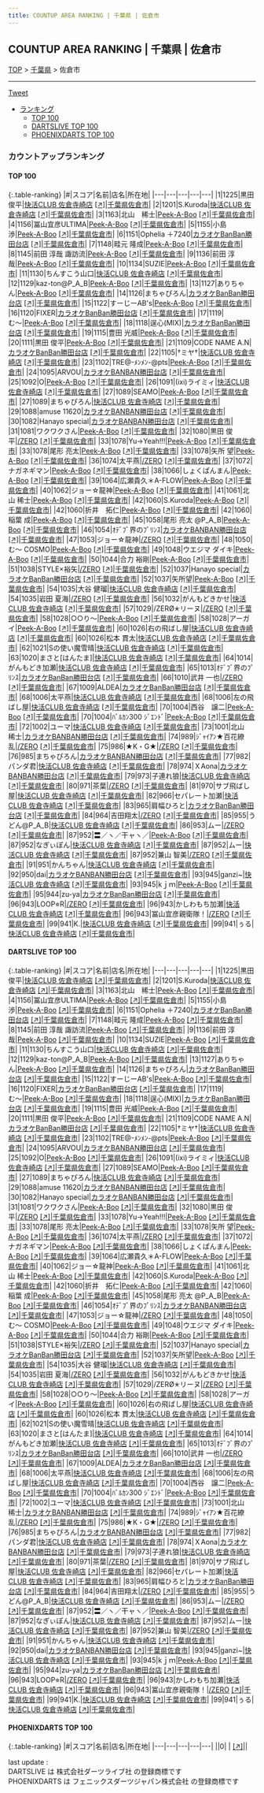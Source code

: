 ```yaml
---
title: COUNTUP AREA RANKING | 千葉県 | 佐倉市
---
```

## COUNTUP AREA RANKING | 千葉県 | 佐倉市

[TOP](/darts/rank/) > [千葉県](/darts/rank/千葉県/) > 佐倉市

___

<a href="https://twitter.com/share?ref_src=twsrc%5Etfw" data-text="COUNTUP AREA RANKING | 千葉県佐倉市" class="twitter-share-button" data-hashtags="DARTSLIVE,PHOENIXDARTS,darts,ダーツ" data-show-count="false">Tweet</a>

* [ランキング](#カウントアップランキング)
    * [TOP 100](#top-100)
    * [DARTSLIVE TOP 100](#dartslive-top-100)
    * [PHOENIXDARTS TOP 100](#phoenixdarts-top-100)

### カウントアップランキング

#### TOP 100



{:.table-ranking}
|#|スコア|名前|店名|所在地|
|---|---|---|---|---|
|1|1225|<span class="rank-name-dl">黒田 俊平</span>|<a href="/darts/rank/shops/acd2c740b854d46da3f63593b5358cc4.html">快活CLUB 佐倉寺崎店</a> <a href="https://search.dartslive.com/jp/shop/acd2c740b854d46da3f63593b5358cc4">[↗]</a>|<a href="/darts/rank/千葉県/佐倉市">千葉県佐倉市</a>|
|2|1201|<span class="rank-name-dl">S.Kuroda</span>|<a href="/darts/rank/shops/acd2c740b854d46da3f63593b5358cc4.html">快活CLUB 佐倉寺崎店</a> <a href="https://search.dartslive.com/jp/shop/acd2c740b854d46da3f63593b5358cc4">[↗]</a>|<a href="/darts/rank/千葉県/佐倉市">千葉県佐倉市</a>|
|3|1163|<span class="rank-name-dl">北山　稀士</span>|<a href="/darts/rank/shops/efc4cf86b70867e90d9b047a20a7ba1e.html">Peek-A-Boo</a> <a href="https://search.dartslive.com/jp/shop/efc4cf86b70867e90d9b047a20a7ba1e">[↗]</a>|<a href="/darts/rank/千葉県/佐倉市">千葉県佐倉市</a>|
|4|1156|<span class="rank-name-dl">冨山宜彦ULTIMA</span>|<a href="/darts/rank/shops/efc4cf86b70867e90d9b047a20a7ba1e.html">Peek-A-Boo</a> <a href="https://search.dartslive.com/jp/shop/efc4cf86b70867e90d9b047a20a7ba1e">[↗]</a>|<a href="/darts/rank/千葉県/佐倉市">千葉県佐倉市</a>|
|5|1155|<span class="rank-name-dl">小島 渉</span>|<a href="/darts/rank/shops/efc4cf86b70867e90d9b047a20a7ba1e.html">Peek-A-Boo</a> <a href="https://search.dartslive.com/jp/shop/efc4cf86b70867e90d9b047a20a7ba1e">[↗]</a>|<a href="/darts/rank/千葉県/佐倉市">千葉県佐倉市</a>|
|6|1151|<span class="rank-name-dl">Ophelia ＋7240</span>|<a href="/darts/rank/shops/8e7a5afab02f9e720d9b047a20a7ba1e.html">カラオケBanBan勝田台店</a> <a href="https://search.dartslive.com/jp/shop/8e7a5afab02f9e720d9b047a20a7ba1e">[↗]</a>|<a href="/darts/rank/千葉県/佐倉市">千葉県佐倉市</a>|
|7|1148|<span class="rank-name-dl">畦元 隆成</span>|<a href="/darts/rank/shops/efc4cf86b70867e90d9b047a20a7ba1e.html">Peek-A-Boo</a> <a href="https://search.dartslive.com/jp/shop/efc4cf86b70867e90d9b047a20a7ba1e">[↗]</a>|<a href="/darts/rank/千葉県/佐倉市">千葉県佐倉市</a>|
|8|1145|<span class="rank-name-dl">前田 淳哉 諏訪流</span>|<a href="/darts/rank/shops/efc4cf86b70867e90d9b047a20a7ba1e.html">Peek-A-Boo</a> <a href="https://search.dartslive.com/jp/shop/efc4cf86b70867e90d9b047a20a7ba1e">[↗]</a>|<a href="/darts/rank/千葉県/佐倉市">千葉県佐倉市</a>|
|9|1136|<span class="rank-name-dl">前田 淳哉</span>|<a href="/darts/rank/shops/efc4cf86b70867e90d9b047a20a7ba1e.html">Peek-A-Boo</a> <a href="https://search.dartslive.com/jp/shop/efc4cf86b70867e90d9b047a20a7ba1e">[↗]</a>|<a href="/darts/rank/千葉県/佐倉市">千葉県佐倉市</a>|
|10|1134|<span class="rank-name-dl">SUZIE</span>|<a href="/darts/rank/shops/efc4cf86b70867e90d9b047a20a7ba1e.html">Peek-A-Boo</a> <a href="https://search.dartslive.com/jp/shop/efc4cf86b70867e90d9b047a20a7ba1e">[↗]</a>|<a href="/darts/rank/千葉県/佐倉市">千葉県佐倉市</a>|
|11|1130|<span class="rank-name-dl">ちんすこう山口</span>|<a href="/darts/rank/shops/acd2c740b854d46da3f63593b5358cc4.html">快活CLUB 佐倉寺崎店</a> <a href="https://search.dartslive.com/jp/shop/acd2c740b854d46da3f63593b5358cc4">[↗]</a>|<a href="/darts/rank/千葉県/佐倉市">千葉県佐倉市</a>|
|12|1129|<span class="rank-name-dl">kaz-ton@P_A_B</span>|<a href="/darts/rank/shops/efc4cf86b70867e90d9b047a20a7ba1e.html">Peek-A-Boo</a> <a href="https://search.dartslive.com/jp/shop/efc4cf86b70867e90d9b047a20a7ba1e">[↗]</a>|<a href="/darts/rank/千葉県/佐倉市">千葉県佐倉市</a>|
|13|1127|<span class="rank-name-dl">ありちゃん</span>|<a href="/darts/rank/shops/efc4cf86b70867e90d9b047a20a7ba1e.html">Peek-A-Boo</a> <a href="https://search.dartslive.com/jp/shop/efc4cf86b70867e90d9b047a20a7ba1e">[↗]</a>|<a href="/darts/rank/千葉県/佐倉市">千葉県佐倉市</a>|
|14|1126|<span class="rank-name-dl">まちゃぴろん</span>|<a href="/darts/rank/shops/8e7a5afab02f9e720d9b047a20a7ba1e.html">カラオケBanBan勝田台店</a> <a href="https://search.dartslive.com/jp/shop/8e7a5afab02f9e720d9b047a20a7ba1e">[↗]</a>|<a href="/darts/rank/千葉県/佐倉市">千葉県佐倉市</a>|
|15|1122|<span class="rank-name-dl">すーじーAB&#x27;s</span>|<a href="/darts/rank/shops/efc4cf86b70867e90d9b047a20a7ba1e.html">Peek-A-Boo</a> <a href="https://search.dartslive.com/jp/shop/efc4cf86b70867e90d9b047a20a7ba1e">[↗]</a>|<a href="/darts/rank/千葉県/佐倉市">千葉県佐倉市</a>|
|16|1120|<span class="rank-name-dl">FIXER</span>|<a href="/darts/rank/shops/8e7a5afab02f9e720d9b047a20a7ba1e.html">カラオケBanBan勝田台店</a> <a href="https://search.dartslive.com/jp/shop/8e7a5afab02f9e720d9b047a20a7ba1e">[↗]</a>|<a href="/darts/rank/千葉県/佐倉市">千葉県佐倉市</a>|
|17|1119|<span class="rank-name-dl">む〜</span>|<a href="/darts/rank/shops/efc4cf86b70867e90d9b047a20a7ba1e.html">Peek-A-Boo</a> <a href="https://search.dartslive.com/jp/shop/efc4cf86b70867e90d9b047a20a7ba1e">[↗]</a>|<a href="/darts/rank/千葉県/佐倉市">千葉県佐倉市</a>|
|18|1118|<span class="rank-name-dl">逞心(MIX)</span>|<a href="/darts/rank/shops/8e7a5afab02f9e720d9b047a20a7ba1e.html">カラオケBanBan勝田台店</a> <a href="https://search.dartslive.com/jp/shop/8e7a5afab02f9e720d9b047a20a7ba1e">[↗]</a>|<a href="/darts/rank/千葉県/佐倉市">千葉県佐倉市</a>|
|19|1115|<span class="rank-name-dl">豊田 光威</span>|<a href="/darts/rank/shops/efc4cf86b70867e90d9b047a20a7ba1e.html">Peek-A-Boo</a> <a href="https://search.dartslive.com/jp/shop/efc4cf86b70867e90d9b047a20a7ba1e">[↗]</a>|<a href="/darts/rank/千葉県/佐倉市">千葉県佐倉市</a>|
|20|1111|<span class="rank-name-dl">黒田 俊平</span>|<a href="/darts/rank/shops/efc4cf86b70867e90d9b047a20a7ba1e.html">Peek-A-Boo</a> <a href="https://search.dartslive.com/jp/shop/efc4cf86b70867e90d9b047a20a7ba1e">[↗]</a>|<a href="/darts/rank/千葉県/佐倉市">千葉県佐倉市</a>|
|21|1109|<span class="rank-name-dl">CODE NAME A.N</span>|<a href="/darts/rank/shops/8e7a5afab02f9e720d9b047a20a7ba1e.html">カラオケBanBan勝田台店</a> <a href="https://search.dartslive.com/jp/shop/8e7a5afab02f9e720d9b047a20a7ba1e">[↗]</a>|<a href="/darts/rank/千葉県/佐倉市">千葉県佐倉市</a>|
|22|1105|<span class="rank-name-dl">†ミヤ†</span>|<a href="/darts/rank/shops/acd2c740b854d46da3f63593b5358cc4.html">快活CLUB 佐倉寺崎店</a> <a href="https://search.dartslive.com/jp/shop/acd2c740b854d46da3f63593b5358cc4">[↗]</a>|<a href="/darts/rank/千葉県/佐倉市">千葉県佐倉市</a>|
|23|1102|<span class="rank-name-dl">TRE@-ﾒﾝﾒﾝ-@pts</span>|<a href="/darts/rank/shops/efc4cf86b70867e90d9b047a20a7ba1e.html">Peek-A-Boo</a> <a href="https://search.dartslive.com/jp/shop/efc4cf86b70867e90d9b047a20a7ba1e">[↗]</a>|<a href="/darts/rank/千葉県/佐倉市">千葉県佐倉市</a>|
|24|1095|<span class="rank-name-dl">ARVOU</span>|<a href="/darts/rank/shops/8e7a5afab02f9e720d9b047a20a7ba1e.html">カラオケBANBAN勝田台店</a> <a href="https://search.dartslive.com/jp/shop/8e7a5afab02f9e720d9b047a20a7ba1e">[↗]</a>|<a href="/darts/rank/千葉県/佐倉市">千葉県佐倉市</a>|
|25|1092|<span class="rank-name-dl">O</span>|<a href="/darts/rank/shops/efc4cf86b70867e90d9b047a20a7ba1e.html">Peek-A-Boo</a> <a href="https://search.dartslive.com/jp/shop/efc4cf86b70867e90d9b047a20a7ba1e">[↗]</a>|<a href="/darts/rank/千葉県/佐倉市">千葉県佐倉市</a>|
|26|1091|<span class="rank-name-dl">(ixi)ライミィ</span>|<a href="/darts/rank/shops/acd2c740b854d46da3f63593b5358cc4.html">快活CLUB 佐倉寺崎店</a> <a href="https://search.dartslive.com/jp/shop/acd2c740b854d46da3f63593b5358cc4">[↗]</a>|<a href="/darts/rank/千葉県/佐倉市">千葉県佐倉市</a>|
|27|1089|<span class="rank-name-dl">SEAMO</span>|<a href="/darts/rank/shops/efc4cf86b70867e90d9b047a20a7ba1e.html">Peek-A-Boo</a> <a href="https://search.dartslive.com/jp/shop/efc4cf86b70867e90d9b047a20a7ba1e">[↗]</a>|<a href="/darts/rank/千葉県/佐倉市">千葉県佐倉市</a>|
|27|1089|<span class="rank-name-dl">まちゃぴろん</span>|<a href="/darts/rank/shops/acd2c740b854d46da3f63593b5358cc4.html">快活CLUB 佐倉寺崎店</a> <a href="https://search.dartslive.com/jp/shop/acd2c740b854d46da3f63593b5358cc4">[↗]</a>|<a href="/darts/rank/千葉県/佐倉市">千葉県佐倉市</a>|
|29|1088|<span class="rank-name-dl">amuse 11620</span>|<a href="/darts/rank/shops/8e7a5afab02f9e720d9b047a20a7ba1e.html">カラオケBANBAN勝田台店</a> <a href="https://search.dartslive.com/jp/shop/8e7a5afab02f9e720d9b047a20a7ba1e">[↗]</a>|<a href="/darts/rank/千葉県/佐倉市">千葉県佐倉市</a>|
|30|1082|<span class="rank-name-dl">Hanayo special</span>|<a href="/darts/rank/shops/8e7a5afab02f9e720d9b047a20a7ba1e.html">カラオケBANBAN勝田台店</a> <a href="https://search.dartslive.com/jp/shop/8e7a5afab02f9e720d9b047a20a7ba1e">[↗]</a>|<a href="/darts/rank/千葉県/佐倉市">千葉県佐倉市</a>|
|31|1081|<span class="rank-name-dl">ワクワクさん</span>|<a href="/darts/rank/shops/efc4cf86b70867e90d9b047a20a7ba1e.html">Peek-A-Boo</a> <a href="https://search.dartslive.com/jp/shop/efc4cf86b70867e90d9b047a20a7ba1e">[↗]</a>|<a href="/darts/rank/千葉県/佐倉市">千葉県佐倉市</a>|
|32|1080|<span class="rank-name-dl">黒田 俊平</span>|<a href="/darts/rank/shops/87c062e3595cfa480d9b047a20a7ba1e.html">/ZERO</a> <a href="https://search.dartslive.com/jp/shop/87c062e3595cfa480d9b047a20a7ba1e">[↗]</a>|<a href="/darts/rank/千葉県/佐倉市">千葉県佐倉市</a>|
|33|1078|<span class="rank-name-dl">Yu→Yeah!!!</span>|<a href="/darts/rank/shops/efc4cf86b70867e90d9b047a20a7ba1e.html">Peek-A-Boo</a> <a href="https://search.dartslive.com/jp/shop/efc4cf86b70867e90d9b047a20a7ba1e">[↗]</a>|<a href="/darts/rank/千葉県/佐倉市">千葉県佐倉市</a>|
|33|1078|<span class="rank-name-dl">尾形 亮太</span>|<a href="/darts/rank/shops/efc4cf86b70867e90d9b047a20a7ba1e.html">Peek-A-Boo</a> <a href="https://search.dartslive.com/jp/shop/efc4cf86b70867e90d9b047a20a7ba1e">[↗]</a>|<a href="/darts/rank/千葉県/佐倉市">千葉県佐倉市</a>|
|33|1078|<span class="rank-name-dl">矢所 望</span>|<a href="/darts/rank/shops/efc4cf86b70867e90d9b047a20a7ba1e.html">Peek-A-Boo</a> <a href="https://search.dartslive.com/jp/shop/efc4cf86b70867e90d9b047a20a7ba1e">[↗]</a>|<a href="/darts/rank/千葉県/佐倉市">千葉県佐倉市</a>|
|36|1074|<span class="rank-name-dl">太平燕</span>|<a href="/darts/rank/shops/87c062e3595cfa480d9b047a20a7ba1e.html">/ZERO</a> <a href="https://search.dartslive.com/jp/shop/87c062e3595cfa480d9b047a20a7ba1e">[↗]</a>|<a href="/darts/rank/千葉県/佐倉市">千葉県佐倉市</a>|
|37|1072|<span class="rank-name-dl">ナガネギマン</span>|<a href="/darts/rank/shops/efc4cf86b70867e90d9b047a20a7ba1e.html">Peek-A-Boo</a> <a href="https://search.dartslive.com/jp/shop/efc4cf86b70867e90d9b047a20a7ba1e">[↗]</a>|<a href="/darts/rank/千葉県/佐倉市">千葉県佐倉市</a>|
|38|1066|<span class="rank-name-dl">しょくぱんまん</span>|<a href="/darts/rank/shops/efc4cf86b70867e90d9b047a20a7ba1e.html">Peek-A-Boo</a> <a href="https://search.dartslive.com/jp/shop/efc4cf86b70867e90d9b047a20a7ba1e">[↗]</a>|<a href="/darts/rank/千葉県/佐倉市">千葉県佐倉市</a>|
|39|1064|<span class="rank-name-dl">広瀬貴久＊A-FLOW</span>|<a href="/darts/rank/shops/efc4cf86b70867e90d9b047a20a7ba1e.html">Peek-A-Boo</a> <a href="https://search.dartslive.com/jp/shop/efc4cf86b70867e90d9b047a20a7ba1e">[↗]</a>|<a href="/darts/rank/千葉県/佐倉市">千葉県佐倉市</a>|
|40|1062|<span class="rank-name-dl">ジョー☆龍神</span>|<a href="/darts/rank/shops/efc4cf86b70867e90d9b047a20a7ba1e.html">Peek-A-Boo</a> <a href="https://search.dartslive.com/jp/shop/efc4cf86b70867e90d9b047a20a7ba1e">[↗]</a>|<a href="/darts/rank/千葉県/佐倉市">千葉県佐倉市</a>|
|41|1061|<span class="rank-name-dl">北山 稀士</span>|<a href="/darts/rank/shops/efc4cf86b70867e90d9b047a20a7ba1e.html">Peek-A-Boo</a> <a href="https://search.dartslive.com/jp/shop/efc4cf86b70867e90d9b047a20a7ba1e">[↗]</a>|<a href="/darts/rank/千葉県/佐倉市">千葉県佐倉市</a>|
|42|1060|<span class="rank-name-dl">S.Kuroda</span>|<a href="/darts/rank/shops/efc4cf86b70867e90d9b047a20a7ba1e.html">Peek-A-Boo</a> <a href="https://search.dartslive.com/jp/shop/efc4cf86b70867e90d9b047a20a7ba1e">[↗]</a>|<a href="/darts/rank/千葉県/佐倉市">千葉県佐倉市</a>|
|42|1060|<span class="rank-name-dl">折井　拓仁</span>|<a href="/darts/rank/shops/efc4cf86b70867e90d9b047a20a7ba1e.html">Peek-A-Boo</a> <a href="https://search.dartslive.com/jp/shop/efc4cf86b70867e90d9b047a20a7ba1e">[↗]</a>|<a href="/darts/rank/千葉県/佐倉市">千葉県佐倉市</a>|
|42|1060|<span class="rank-name-dl">稲葉 成</span>|<a href="/darts/rank/shops/efc4cf86b70867e90d9b047a20a7ba1e.html">Peek-A-Boo</a> <a href="https://search.dartslive.com/jp/shop/efc4cf86b70867e90d9b047a20a7ba1e">[↗]</a>|<a href="/darts/rank/千葉県/佐倉市">千葉県佐倉市</a>|
|45|1058|<span class="rank-name-dl">尾形 亮太 @P_A_B</span>|<a href="/darts/rank/shops/efc4cf86b70867e90d9b047a20a7ba1e.html">Peek-A-Boo</a> <a href="https://search.dartslive.com/jp/shop/efc4cf86b70867e90d9b047a20a7ba1e">[↗]</a>|<a href="/darts/rank/千葉県/佐倉市">千葉県佐倉市</a>|
|46|1054|<span class="rank-name-dl">ｵﾃﾞﾌﾞ界のﾌﾟﾘﾝｽ</span>|<a href="/darts/rank/shops/8e7a5afab02f9e720d9b047a20a7ba1e.html">カラオケBANBAN勝田台店</a> <a href="https://search.dartslive.com/jp/shop/8e7a5afab02f9e720d9b047a20a7ba1e">[↗]</a>|<a href="/darts/rank/千葉県/佐倉市">千葉県佐倉市</a>|
|47|1053|<span class="rank-name-dl">ジョー☆龍神</span>|<a href="/darts/rank/shops/87c062e3595cfa480d9b047a20a7ba1e.html">/ZERO</a> <a href="https://search.dartslive.com/jp/shop/87c062e3595cfa480d9b047a20a7ba1e">[↗]</a>|<a href="/darts/rank/千葉県/佐倉市">千葉県佐倉市</a>|
|48|1050|<span class="rank-name-dl">む〜 COSMO</span>|<a href="/darts/rank/shops/efc4cf86b70867e90d9b047a20a7ba1e.html">Peek-A-Boo</a> <a href="https://search.dartslive.com/jp/shop/efc4cf86b70867e90d9b047a20a7ba1e">[↗]</a>|<a href="/darts/rank/千葉県/佐倉市">千葉県佐倉市</a>|
|49|1048|<span class="rank-name-dl">ウエジマ ダイキ</span>|<a href="/darts/rank/shops/efc4cf86b70867e90d9b047a20a7ba1e.html">Peek-A-Boo</a> <a href="https://search.dartslive.com/jp/shop/efc4cf86b70867e90d9b047a20a7ba1e">[↗]</a>|<a href="/darts/rank/千葉県/佐倉市">千葉県佐倉市</a>|
|50|1044|<span class="rank-name-dl">合力 裕剛</span>|<a href="/darts/rank/shops/efc4cf86b70867e90d9b047a20a7ba1e.html">Peek-A-Boo</a> <a href="https://search.dartslive.com/jp/shop/efc4cf86b70867e90d9b047a20a7ba1e">[↗]</a>|<a href="/darts/rank/千葉県/佐倉市">千葉県佐倉市</a>|
|51|1038|<span class="rank-name-dl">STYLE×裕矢</span>|<a href="/darts/rank/shops/87c062e3595cfa480d9b047a20a7ba1e.html">/ZERO</a> <a href="https://search.dartslive.com/jp/shop/87c062e3595cfa480d9b047a20a7ba1e">[↗]</a>|<a href="/darts/rank/千葉県/佐倉市">千葉県佐倉市</a>|
|52|1037|<span class="rank-name-dl">Hanayo special</span>|<a href="/darts/rank/shops/8e7a5afab02f9e720d9b047a20a7ba1e.html">カラオケBanBan勝田台店</a> <a href="https://search.dartslive.com/jp/shop/8e7a5afab02f9e720d9b047a20a7ba1e">[↗]</a>|<a href="/darts/rank/千葉県/佐倉市">千葉県佐倉市</a>|
|52|1037|<span class="rank-name-dl">矢所望</span>|<a href="/darts/rank/shops/efc4cf86b70867e90d9b047a20a7ba1e.html">Peek-A-Boo</a> <a href="https://search.dartslive.com/jp/shop/efc4cf86b70867e90d9b047a20a7ba1e">[↗]</a>|<a href="/darts/rank/千葉県/佐倉市">千葉県佐倉市</a>|
|54|1035|<span class="rank-name-dl">大谷 健瑠</span>|<a href="/darts/rank/shops/acd2c740b854d46da3f63593b5358cc4.html">快活CLUB 佐倉寺崎店</a> <a href="https://search.dartslive.com/jp/shop/acd2c740b854d46da3f63593b5358cc4">[↗]</a>|<a href="/darts/rank/千葉県/佐倉市">千葉県佐倉市</a>|
|54|1035|<span class="rank-name-dl">岩田 夏海</span>|<a href="/darts/rank/shops/87c062e3595cfa480d9b047a20a7ba1e.html">/ZERO</a> <a href="https://search.dartslive.com/jp/shop/87c062e3595cfa480d9b047a20a7ba1e">[↗]</a>|<a href="/darts/rank/千葉県/佐倉市">千葉県佐倉市</a>|
|56|1032|<span class="rank-name-dl">がんもどきかせ</span>|<a href="/darts/rank/shops/acd2c740b854d46da3f63593b5358cc4.html">快活CLUB 佐倉寺崎店</a> <a href="https://search.dartslive.com/jp/shop/acd2c740b854d46da3f63593b5358cc4">[↗]</a>|<a href="/darts/rank/千葉県/佐倉市">千葉県佐倉市</a>|
|57|1029|<span class="rank-name-dl">/ZERØ✭リーヌ</span>|<a href="/darts/rank/shops/87c062e3595cfa480d9b047a20a7ba1e.html">/ZERO</a> <a href="https://search.dartslive.com/jp/shop/87c062e3595cfa480d9b047a20a7ba1e">[↗]</a>|<a href="/darts/rank/千葉県/佐倉市">千葉県佐倉市</a>|
|58|1028|<span class="rank-name-dl">○○り～</span>|<a href="/darts/rank/shops/efc4cf86b70867e90d9b047a20a7ba1e.html">Peek-A-Boo</a> <a href="https://search.dartslive.com/jp/shop/efc4cf86b70867e90d9b047a20a7ba1e">[↗]</a>|<a href="/darts/rank/千葉県/佐倉市">千葉県佐倉市</a>|
|58|1028|<span class="rank-name-dl">アーガイ</span>|<a href="/darts/rank/shops/efc4cf86b70867e90d9b047a20a7ba1e.html">Peek-A-Boo</a> <a href="https://search.dartslive.com/jp/shop/efc4cf86b70867e90d9b047a20a7ba1e">[↗]</a>|<a href="/darts/rank/千葉県/佐倉市">千葉県佐倉市</a>|
|60|1026|<span class="rank-name-dl">右の飛ばし屋</span>|<a href="/darts/rank/shops/acd2c740b854d46da3f63593b5358cc4.html">快活CLUB 佐倉寺崎店</a> <a href="https://search.dartslive.com/jp/shop/acd2c740b854d46da3f63593b5358cc4">[↗]</a>|<a href="/darts/rank/千葉県/佐倉市">千葉県佐倉市</a>|
|60|1026|<span class="rank-name-dl">松本 貫太</span>|<a href="/darts/rank/shops/acd2c740b854d46da3f63593b5358cc4.html">快活CLUB 佐倉寺崎店</a> <a href="https://search.dartslive.com/jp/shop/acd2c740b854d46da3f63593b5358cc4">[↗]</a>|<a href="/darts/rank/千葉県/佐倉市">千葉県佐倉市</a>|
|62|1021|<span class="rank-name-dl">Sの使い魔雪晴</span>|<a href="/darts/rank/shops/acd2c740b854d46da3f63593b5358cc4.html">快活CLUB 佐倉寺崎店</a> <a href="https://search.dartslive.com/jp/shop/acd2c740b854d46da3f63593b5358cc4">[↗]</a>|<a href="/darts/rank/千葉県/佐倉市">千葉県佐倉市</a>|
|63|1020|<span class="rank-name-dl">まさと[はんたま]</span>|<a href="/darts/rank/shops/acd2c740b854d46da3f63593b5358cc4.html">快活CLUB 佐倉寺崎店</a> <a href="https://search.dartslive.com/jp/shop/acd2c740b854d46da3f63593b5358cc4">[↗]</a>|<a href="/darts/rank/千葉県/佐倉市">千葉県佐倉市</a>|
|64|1014|<span class="rank-name-dl">がんもどき加瀬</span>|<a href="/darts/rank/shops/acd2c740b854d46da3f63593b5358cc4.html">快活CLUB 佐倉寺崎店</a> <a href="https://search.dartslive.com/jp/shop/acd2c740b854d46da3f63593b5358cc4">[↗]</a>|<a href="/darts/rank/千葉県/佐倉市">千葉県佐倉市</a>|
|65|1013|<span class="rank-name-dl">ｵﾃﾞﾌﾞ界のﾌﾟﾘﾝｽ</span>|<a href="/darts/rank/shops/8e7a5afab02f9e720d9b047a20a7ba1e.html">カラオケBanBan勝田台店</a> <a href="https://search.dartslive.com/jp/shop/8e7a5afab02f9e720d9b047a20a7ba1e">[↗]</a>|<a href="/darts/rank/千葉県/佐倉市">千葉県佐倉市</a>|
|66|1010|<span class="rank-name-dl">武井 一也</span>|<a href="/darts/rank/shops/87c062e3595cfa480d9b047a20a7ba1e.html">/ZERO</a> <a href="https://search.dartslive.com/jp/shop/87c062e3595cfa480d9b047a20a7ba1e">[↗]</a>|<a href="/darts/rank/千葉県/佐倉市">千葉県佐倉市</a>|
|67|1009|<span class="rank-name-dl">ALDEA</span>|<a href="/darts/rank/shops/8e7a5afab02f9e720d9b047a20a7ba1e.html">カラオケBanBan勝田台店</a> <a href="https://search.dartslive.com/jp/shop/8e7a5afab02f9e720d9b047a20a7ba1e">[↗]</a>|<a href="/darts/rank/千葉県/佐倉市">千葉県佐倉市</a>|
|68|1006|<span class="rank-name-dl">太平燕</span>|<a href="/darts/rank/shops/acd2c740b854d46da3f63593b5358cc4.html">快活CLUB 佐倉寺崎店</a> <a href="https://search.dartslive.com/jp/shop/acd2c740b854d46da3f63593b5358cc4">[↗]</a>|<a href="/darts/rank/千葉県/佐倉市">千葉県佐倉市</a>|
|68|1006|<span class="rank-name-dl">左の飛ばし屋</span>|<a href="/darts/rank/shops/acd2c740b854d46da3f63593b5358cc4.html">快活CLUB 佐倉寺崎店</a> <a href="https://search.dartslive.com/jp/shop/acd2c740b854d46da3f63593b5358cc4">[↗]</a>|<a href="/darts/rank/千葉県/佐倉市">千葉県佐倉市</a>|
|70|1004|<span class="rank-name-dl">西谷　譲二</span>|<a href="/darts/rank/shops/efc4cf86b70867e90d9b047a20a7ba1e.html">Peek-A-Boo</a> <a href="https://search.dartslive.com/jp/shop/efc4cf86b70867e90d9b047a20a7ba1e">[↗]</a>|<a href="/darts/rank/千葉県/佐倉市">千葉県佐倉市</a>|
|70|1004|<span class="rank-name-dl">ﾊﾞﾙｶﾝ300 ｼﾞｴﾝﾄﾞ</span>|<a href="/darts/rank/shops/efc4cf86b70867e90d9b047a20a7ba1e.html">Peek-A-Boo</a> <a href="https://search.dartslive.com/jp/shop/efc4cf86b70867e90d9b047a20a7ba1e">[↗]</a>|<a href="/darts/rank/千葉県/佐倉市">千葉県佐倉市</a>|
|72|1002|<span class="rank-name-dl">ユーマ</span>|<a href="/darts/rank/shops/acd2c740b854d46da3f63593b5358cc4.html">快活CLUB 佐倉寺崎店</a> <a href="https://search.dartslive.com/jp/shop/acd2c740b854d46da3f63593b5358cc4">[↗]</a>|<a href="/darts/rank/千葉県/佐倉市">千葉県佐倉市</a>|
|73|1001|<span class="rank-name-dl">北山　稀士</span>|<a href="/darts/rank/shops/8e7a5afab02f9e720d9b047a20a7ba1e.html">カラオケBANBAN勝田台店</a> <a href="https://search.dartslive.com/jp/shop/8e7a5afab02f9e720d9b047a20a7ba1e">[↗]</a>|<a href="/darts/rank/千葉県/佐倉市">千葉県佐倉市</a>|
|74|989|<span class="rank-name-dl">ｼﾞｬｲｱﾝ★百花繚乱</span>|<a href="/darts/rank/shops/87c062e3595cfa480d9b047a20a7ba1e.html">/ZERO</a> <a href="https://search.dartslive.com/jp/shop/87c062e3595cfa480d9b047a20a7ba1e">[↗]</a>|<a href="/darts/rank/千葉県/佐倉市">千葉県佐倉市</a>|
|75|986|<span class="rank-name-dl">★K・G★</span>|<a href="/darts/rank/shops/87c062e3595cfa480d9b047a20a7ba1e.html">/ZERO</a> <a href="https://search.dartslive.com/jp/shop/87c062e3595cfa480d9b047a20a7ba1e">[↗]</a>|<a href="/darts/rank/千葉県/佐倉市">千葉県佐倉市</a>|
|76|985|<span class="rank-name-dl">まちゃぴろん</span>|<a href="/darts/rank/shops/8e7a5afab02f9e720d9b047a20a7ba1e.html">カラオケBANBAN勝田台店</a> <a href="https://search.dartslive.com/jp/shop/8e7a5afab02f9e720d9b047a20a7ba1e">[↗]</a>|<a href="/darts/rank/千葉県/佐倉市">千葉県佐倉市</a>|
|77|982|<span class="rank-name-dl">パンダ君</span>|<a href="/darts/rank/shops/acd2c740b854d46da3f63593b5358cc4.html">快活CLUB 佐倉寺崎店</a> <a href="https://search.dartslive.com/jp/shop/acd2c740b854d46da3f63593b5358cc4">[↗]</a>|<a href="/darts/rank/千葉県/佐倉市">千葉県佐倉市</a>|
|78|974|<span class="rank-name-dl">ＸAona</span>|<a href="/darts/rank/shops/8e7a5afab02f9e720d9b047a20a7ba1e.html">カラオケBANBAN勝田台店</a> <a href="https://search.dartslive.com/jp/shop/8e7a5afab02f9e720d9b047a20a7ba1e">[↗]</a>|<a href="/darts/rank/千葉県/佐倉市">千葉県佐倉市</a>|
|79|973|<span class="rank-name-dl">子連れ狼</span>|<a href="/darts/rank/shops/acd2c740b854d46da3f63593b5358cc4.html">快活CLUB 佐倉寺崎店</a> <a href="https://search.dartslive.com/jp/shop/acd2c740b854d46da3f63593b5358cc4">[↗]</a>|<a href="/darts/rank/千葉県/佐倉市">千葉県佐倉市</a>|
|80|971|<span class="rank-name-dl">茶葉</span>|<a href="/darts/rank/shops/87c062e3595cfa480d9b047a20a7ba1e.html">/ZERO</a> <a href="https://search.dartslive.com/jp/shop/87c062e3595cfa480d9b047a20a7ba1e">[↗]</a>|<a href="/darts/rank/千葉県/佐倉市">千葉県佐倉市</a>|
|81|970|<span class="rank-name-dl">サブ飛ばし屋</span>|<a href="/darts/rank/shops/acd2c740b854d46da3f63593b5358cc4.html">快活CLUB 佐倉寺崎店</a> <a href="https://search.dartslive.com/jp/shop/acd2c740b854d46da3f63593b5358cc4">[↗]</a>|<a href="/darts/rank/千葉県/佐倉市">千葉県佐倉市</a>|
|82|966|<span class="rank-name-dl">セパレート加瀬</span>|<a href="/darts/rank/shops/acd2c740b854d46da3f63593b5358cc4.html">快活CLUB 佐倉寺崎店</a> <a href="https://search.dartslive.com/jp/shop/acd2c740b854d46da3f63593b5358cc4">[↗]</a>|<a href="/darts/rank/千葉県/佐倉市">千葉県佐倉市</a>|
|83|965|<span class="rank-name-dl">肩幅ひろと</span>|<a href="/darts/rank/shops/8e7a5afab02f9e720d9b047a20a7ba1e.html">カラオケBanBan勝田台店</a> <a href="https://search.dartslive.com/jp/shop/8e7a5afab02f9e720d9b047a20a7ba1e">[↗]</a>|<a href="/darts/rank/千葉県/佐倉市">千葉県佐倉市</a>|
|84|964|<span class="rank-name-dl">吉田翔太</span>|<a href="/darts/rank/shops/87c062e3595cfa480d9b047a20a7ba1e.html">/ZERO</a> <a href="https://search.dartslive.com/jp/shop/87c062e3595cfa480d9b047a20a7ba1e">[↗]</a>|<a href="/darts/rank/千葉県/佐倉市">千葉県佐倉市</a>|
|85|955|<span class="rank-name-dl">うどん@P_A_B</span>|<a href="/darts/rank/shops/acd2c740b854d46da3f63593b5358cc4.html">快活CLUB 佐倉寺崎店</a> <a href="https://search.dartslive.com/jp/shop/acd2c740b854d46da3f63593b5358cc4">[↗]</a>|<a href="/darts/rank/千葉県/佐倉市">千葉県佐倉市</a>|
|86|953|<span class="rank-name-dl">ムー</span>|<a href="/darts/rank/shops/87c062e3595cfa480d9b047a20a7ba1e.html">/ZERO</a> <a href="https://search.dartslive.com/jp/shop/87c062e3595cfa480d9b047a20a7ba1e">[↗]</a>|<a href="/darts/rank/千葉県/佐倉市">千葉県佐倉市</a>|
|87|952|<span class="rank-name-dl">〓／ヽ／干ャヽ／</span>|<a href="/darts/rank/shops/efc4cf86b70867e90d9b047a20a7ba1e.html">Peek-A-Boo</a> <a href="https://search.dartslive.com/jp/shop/efc4cf86b70867e90d9b047a20a7ba1e">[↗]</a>|<a href="/darts/rank/千葉県/佐倉市">千葉県佐倉市</a>|
|87|952|<span class="rank-name-dl">なぎぃぽん</span>|<a href="/darts/rank/shops/acd2c740b854d46da3f63593b5358cc4.html">快活CLUB 佐倉寺崎店</a> <a href="https://search.dartslive.com/jp/shop/acd2c740b854d46da3f63593b5358cc4">[↗]</a>|<a href="/darts/rank/千葉県/佐倉市">千葉県佐倉市</a>|
|87|952|<span class="rank-name-dl">ムー</span>|<a href="/darts/rank/shops/acd2c740b854d46da3f63593b5358cc4.html">快活CLUB 佐倉寺崎店</a> <a href="https://search.dartslive.com/jp/shop/acd2c740b854d46da3f63593b5358cc4">[↗]</a>|<a href="/darts/rank/千葉県/佐倉市">千葉県佐倉市</a>|
|87|952|<span class="rank-name-dl">兼山 智美</span>|<a href="/darts/rank/shops/87c062e3595cfa480d9b047a20a7ba1e.html">/ZERO</a> <a href="https://search.dartslive.com/jp/shop/87c062e3595cfa480d9b047a20a7ba1e">[↗]</a>|<a href="/darts/rank/千葉県/佐倉市">千葉県佐倉市</a>|
|91|951|<span class="rank-name-dl">かんちゃん</span>|<a href="/darts/rank/shops/acd2c740b854d46da3f63593b5358cc4.html">快活CLUB 佐倉寺崎店</a> <a href="https://search.dartslive.com/jp/shop/acd2c740b854d46da3f63593b5358cc4">[↗]</a>|<a href="/darts/rank/千葉県/佐倉市">千葉県佐倉市</a>|
|92|950|<span class="rank-name-dl">dai</span>|<a href="/darts/rank/shops/8e7a5afab02f9e720d9b047a20a7ba1e.html">カラオケBANBAN勝田台店</a> <a href="https://search.dartslive.com/jp/shop/8e7a5afab02f9e720d9b047a20a7ba1e">[↗]</a>|<a href="/darts/rank/千葉県/佐倉市">千葉県佐倉市</a>|
|93|945|<span class="rank-name-dl">ganzi~</span>|<a href="/darts/rank/shops/acd2c740b854d46da3f63593b5358cc4.html">快活CLUB 佐倉寺崎店</a> <a href="https://search.dartslive.com/jp/shop/acd2c740b854d46da3f63593b5358cc4">[↗]</a>|<a href="/darts/rank/千葉県/佐倉市">千葉県佐倉市</a>|
|93|945|<span class="rank-name-dl">kｊｍ</span>|<a href="/darts/rank/shops/efc4cf86b70867e90d9b047a20a7ba1e.html">Peek-A-Boo</a> <a href="https://search.dartslive.com/jp/shop/efc4cf86b70867e90d9b047a20a7ba1e">[↗]</a>|<a href="/darts/rank/千葉県/佐倉市">千葉県佐倉市</a>|
|95|944|<span class="rank-name-dl">zu-ya</span>|<a href="/darts/rank/shops/8e7a5afab02f9e720d9b047a20a7ba1e.html">カラオケBanBan勝田台店</a> <a href="https://search.dartslive.com/jp/shop/8e7a5afab02f9e720d9b047a20a7ba1e">[↗]</a>|<a href="/darts/rank/千葉県/佐倉市">千葉県佐倉市</a>|
|96|943|<span class="rank-name-dl">LOOP⭐︎R</span>|<a href="/darts/rank/shops/87c062e3595cfa480d9b047a20a7ba1e.html">/ZERO</a> <a href="https://search.dartslive.com/jp/shop/87c062e3595cfa480d9b047a20a7ba1e">[↗]</a>|<a href="/darts/rank/千葉県/佐倉市">千葉県佐倉市</a>|
|96|943|<span class="rank-name-dl">かしわもち加瀬</span>|<a href="/darts/rank/shops/acd2c740b854d46da3f63593b5358cc4.html">快活CLUB 佐倉寺崎店</a> <a href="https://search.dartslive.com/jp/shop/acd2c740b854d46da3f63593b5358cc4">[↗]</a>|<a href="/darts/rank/千葉県/佐倉市">千葉県佐倉市</a>|
|96|943|<span class="rank-name-dl">冨山宜彦親衛隊！</span>|<a href="/darts/rank/shops/87c062e3595cfa480d9b047a20a7ba1e.html">/ZERO</a> <a href="https://search.dartslive.com/jp/shop/87c062e3595cfa480d9b047a20a7ba1e">[↗]</a>|<a href="/darts/rank/千葉県/佐倉市">千葉県佐倉市</a>|
|99|941|<span class="rank-name-dl">K.</span>|<a href="/darts/rank/shops/acd2c740b854d46da3f63593b5358cc4.html">快活CLUB 佐倉寺崎店</a> <a href="https://search.dartslive.com/jp/shop/acd2c740b854d46da3f63593b5358cc4">[↗]</a>|<a href="/darts/rank/千葉県/佐倉市">千葉県佐倉市</a>|
|99|941|<span class="rank-name-dl">ぅる</span>|<a href="/darts/rank/shops/acd2c740b854d46da3f63593b5358cc4.html">快活CLUB 佐倉寺崎店</a> <a href="https://search.dartslive.com/jp/shop/acd2c740b854d46da3f63593b5358cc4">[↗]</a>|<a href="/darts/rank/千葉県/佐倉市">千葉県佐倉市</a>|


#### DARTSLIVE TOP 100



{:.table-ranking}
|#|スコア|名前|店名|所在地|
|---|---|---|---|---|
|1|1225|<span class="rank-name-dl">黒田 俊平</span>|<a href="/darts/rank/shops/acd2c740b854d46da3f63593b5358cc4.html">快活CLUB 佐倉寺崎店</a> <a href="https://search.dartslive.com/jp/shop/acd2c740b854d46da3f63593b5358cc4">[↗]</a>|<a href="/darts/rank/千葉県/佐倉市">千葉県佐倉市</a>|
|2|1201|<span class="rank-name-dl">S.Kuroda</span>|<a href="/darts/rank/shops/acd2c740b854d46da3f63593b5358cc4.html">快活CLUB 佐倉寺崎店</a> <a href="https://search.dartslive.com/jp/shop/acd2c740b854d46da3f63593b5358cc4">[↗]</a>|<a href="/darts/rank/千葉県/佐倉市">千葉県佐倉市</a>|
|3|1163|<span class="rank-name-dl">北山　稀士</span>|<a href="/darts/rank/shops/efc4cf86b70867e90d9b047a20a7ba1e.html">Peek-A-Boo</a> <a href="https://search.dartslive.com/jp/shop/efc4cf86b70867e90d9b047a20a7ba1e">[↗]</a>|<a href="/darts/rank/千葉県/佐倉市">千葉県佐倉市</a>|
|4|1156|<span class="rank-name-dl">冨山宜彦ULTIMA</span>|<a href="/darts/rank/shops/efc4cf86b70867e90d9b047a20a7ba1e.html">Peek-A-Boo</a> <a href="https://search.dartslive.com/jp/shop/efc4cf86b70867e90d9b047a20a7ba1e">[↗]</a>|<a href="/darts/rank/千葉県/佐倉市">千葉県佐倉市</a>|
|5|1155|<span class="rank-name-dl">小島 渉</span>|<a href="/darts/rank/shops/efc4cf86b70867e90d9b047a20a7ba1e.html">Peek-A-Boo</a> <a href="https://search.dartslive.com/jp/shop/efc4cf86b70867e90d9b047a20a7ba1e">[↗]</a>|<a href="/darts/rank/千葉県/佐倉市">千葉県佐倉市</a>|
|6|1151|<span class="rank-name-dl">Ophelia ＋7240</span>|<a href="/darts/rank/shops/8e7a5afab02f9e720d9b047a20a7ba1e.html">カラオケBanBan勝田台店</a> <a href="https://search.dartslive.com/jp/shop/8e7a5afab02f9e720d9b047a20a7ba1e">[↗]</a>|<a href="/darts/rank/千葉県/佐倉市">千葉県佐倉市</a>|
|7|1148|<span class="rank-name-dl">畦元 隆成</span>|<a href="/darts/rank/shops/efc4cf86b70867e90d9b047a20a7ba1e.html">Peek-A-Boo</a> <a href="https://search.dartslive.com/jp/shop/efc4cf86b70867e90d9b047a20a7ba1e">[↗]</a>|<a href="/darts/rank/千葉県/佐倉市">千葉県佐倉市</a>|
|8|1145|<span class="rank-name-dl">前田 淳哉 諏訪流</span>|<a href="/darts/rank/shops/efc4cf86b70867e90d9b047a20a7ba1e.html">Peek-A-Boo</a> <a href="https://search.dartslive.com/jp/shop/efc4cf86b70867e90d9b047a20a7ba1e">[↗]</a>|<a href="/darts/rank/千葉県/佐倉市">千葉県佐倉市</a>|
|9|1136|<span class="rank-name-dl">前田 淳哉</span>|<a href="/darts/rank/shops/efc4cf86b70867e90d9b047a20a7ba1e.html">Peek-A-Boo</a> <a href="https://search.dartslive.com/jp/shop/efc4cf86b70867e90d9b047a20a7ba1e">[↗]</a>|<a href="/darts/rank/千葉県/佐倉市">千葉県佐倉市</a>|
|10|1134|<span class="rank-name-dl">SUZIE</span>|<a href="/darts/rank/shops/efc4cf86b70867e90d9b047a20a7ba1e.html">Peek-A-Boo</a> <a href="https://search.dartslive.com/jp/shop/efc4cf86b70867e90d9b047a20a7ba1e">[↗]</a>|<a href="/darts/rank/千葉県/佐倉市">千葉県佐倉市</a>|
|11|1130|<span class="rank-name-dl">ちんすこう山口</span>|<a href="/darts/rank/shops/acd2c740b854d46da3f63593b5358cc4.html">快活CLUB 佐倉寺崎店</a> <a href="https://search.dartslive.com/jp/shop/acd2c740b854d46da3f63593b5358cc4">[↗]</a>|<a href="/darts/rank/千葉県/佐倉市">千葉県佐倉市</a>|
|12|1129|<span class="rank-name-dl">kaz-ton@P_A_B</span>|<a href="/darts/rank/shops/efc4cf86b70867e90d9b047a20a7ba1e.html">Peek-A-Boo</a> <a href="https://search.dartslive.com/jp/shop/efc4cf86b70867e90d9b047a20a7ba1e">[↗]</a>|<a href="/darts/rank/千葉県/佐倉市">千葉県佐倉市</a>|
|13|1127|<span class="rank-name-dl">ありちゃん</span>|<a href="/darts/rank/shops/efc4cf86b70867e90d9b047a20a7ba1e.html">Peek-A-Boo</a> <a href="https://search.dartslive.com/jp/shop/efc4cf86b70867e90d9b047a20a7ba1e">[↗]</a>|<a href="/darts/rank/千葉県/佐倉市">千葉県佐倉市</a>|
|14|1126|<span class="rank-name-dl">まちゃぴろん</span>|<a href="/darts/rank/shops/8e7a5afab02f9e720d9b047a20a7ba1e.html">カラオケBanBan勝田台店</a> <a href="https://search.dartslive.com/jp/shop/8e7a5afab02f9e720d9b047a20a7ba1e">[↗]</a>|<a href="/darts/rank/千葉県/佐倉市">千葉県佐倉市</a>|
|15|1122|<span class="rank-name-dl">すーじーAB&#x27;s</span>|<a href="/darts/rank/shops/efc4cf86b70867e90d9b047a20a7ba1e.html">Peek-A-Boo</a> <a href="https://search.dartslive.com/jp/shop/efc4cf86b70867e90d9b047a20a7ba1e">[↗]</a>|<a href="/darts/rank/千葉県/佐倉市">千葉県佐倉市</a>|
|16|1120|<span class="rank-name-dl">FIXER</span>|<a href="/darts/rank/shops/8e7a5afab02f9e720d9b047a20a7ba1e.html">カラオケBanBan勝田台店</a> <a href="https://search.dartslive.com/jp/shop/8e7a5afab02f9e720d9b047a20a7ba1e">[↗]</a>|<a href="/darts/rank/千葉県/佐倉市">千葉県佐倉市</a>|
|17|1119|<span class="rank-name-dl">む〜</span>|<a href="/darts/rank/shops/efc4cf86b70867e90d9b047a20a7ba1e.html">Peek-A-Boo</a> <a href="https://search.dartslive.com/jp/shop/efc4cf86b70867e90d9b047a20a7ba1e">[↗]</a>|<a href="/darts/rank/千葉県/佐倉市">千葉県佐倉市</a>|
|18|1118|<span class="rank-name-dl">逞心(MIX)</span>|<a href="/darts/rank/shops/8e7a5afab02f9e720d9b047a20a7ba1e.html">カラオケBanBan勝田台店</a> <a href="https://search.dartslive.com/jp/shop/8e7a5afab02f9e720d9b047a20a7ba1e">[↗]</a>|<a href="/darts/rank/千葉県/佐倉市">千葉県佐倉市</a>|
|19|1115|<span class="rank-name-dl">豊田 光威</span>|<a href="/darts/rank/shops/efc4cf86b70867e90d9b047a20a7ba1e.html">Peek-A-Boo</a> <a href="https://search.dartslive.com/jp/shop/efc4cf86b70867e90d9b047a20a7ba1e">[↗]</a>|<a href="/darts/rank/千葉県/佐倉市">千葉県佐倉市</a>|
|20|1111|<span class="rank-name-dl">黒田 俊平</span>|<a href="/darts/rank/shops/efc4cf86b70867e90d9b047a20a7ba1e.html">Peek-A-Boo</a> <a href="https://search.dartslive.com/jp/shop/efc4cf86b70867e90d9b047a20a7ba1e">[↗]</a>|<a href="/darts/rank/千葉県/佐倉市">千葉県佐倉市</a>|
|21|1109|<span class="rank-name-dl">CODE NAME A.N</span>|<a href="/darts/rank/shops/8e7a5afab02f9e720d9b047a20a7ba1e.html">カラオケBanBan勝田台店</a> <a href="https://search.dartslive.com/jp/shop/8e7a5afab02f9e720d9b047a20a7ba1e">[↗]</a>|<a href="/darts/rank/千葉県/佐倉市">千葉県佐倉市</a>|
|22|1105|<span class="rank-name-dl">†ミヤ†</span>|<a href="/darts/rank/shops/acd2c740b854d46da3f63593b5358cc4.html">快活CLUB 佐倉寺崎店</a> <a href="https://search.dartslive.com/jp/shop/acd2c740b854d46da3f63593b5358cc4">[↗]</a>|<a href="/darts/rank/千葉県/佐倉市">千葉県佐倉市</a>|
|23|1102|<span class="rank-name-dl">TRE@-ﾒﾝﾒﾝ-@pts</span>|<a href="/darts/rank/shops/efc4cf86b70867e90d9b047a20a7ba1e.html">Peek-A-Boo</a> <a href="https://search.dartslive.com/jp/shop/efc4cf86b70867e90d9b047a20a7ba1e">[↗]</a>|<a href="/darts/rank/千葉県/佐倉市">千葉県佐倉市</a>|
|24|1095|<span class="rank-name-dl">ARVOU</span>|<a href="/darts/rank/shops/8e7a5afab02f9e720d9b047a20a7ba1e.html">カラオケBANBAN勝田台店</a> <a href="https://search.dartslive.com/jp/shop/8e7a5afab02f9e720d9b047a20a7ba1e">[↗]</a>|<a href="/darts/rank/千葉県/佐倉市">千葉県佐倉市</a>|
|25|1092|<span class="rank-name-dl">O</span>|<a href="/darts/rank/shops/efc4cf86b70867e90d9b047a20a7ba1e.html">Peek-A-Boo</a> <a href="https://search.dartslive.com/jp/shop/efc4cf86b70867e90d9b047a20a7ba1e">[↗]</a>|<a href="/darts/rank/千葉県/佐倉市">千葉県佐倉市</a>|
|26|1091|<span class="rank-name-dl">(ixi)ライミィ</span>|<a href="/darts/rank/shops/acd2c740b854d46da3f63593b5358cc4.html">快活CLUB 佐倉寺崎店</a> <a href="https://search.dartslive.com/jp/shop/acd2c740b854d46da3f63593b5358cc4">[↗]</a>|<a href="/darts/rank/千葉県/佐倉市">千葉県佐倉市</a>|
|27|1089|<span class="rank-name-dl">SEAMO</span>|<a href="/darts/rank/shops/efc4cf86b70867e90d9b047a20a7ba1e.html">Peek-A-Boo</a> <a href="https://search.dartslive.com/jp/shop/efc4cf86b70867e90d9b047a20a7ba1e">[↗]</a>|<a href="/darts/rank/千葉県/佐倉市">千葉県佐倉市</a>|
|27|1089|<span class="rank-name-dl">まちゃぴろん</span>|<a href="/darts/rank/shops/acd2c740b854d46da3f63593b5358cc4.html">快活CLUB 佐倉寺崎店</a> <a href="https://search.dartslive.com/jp/shop/acd2c740b854d46da3f63593b5358cc4">[↗]</a>|<a href="/darts/rank/千葉県/佐倉市">千葉県佐倉市</a>|
|29|1088|<span class="rank-name-dl">amuse 11620</span>|<a href="/darts/rank/shops/8e7a5afab02f9e720d9b047a20a7ba1e.html">カラオケBANBAN勝田台店</a> <a href="https://search.dartslive.com/jp/shop/8e7a5afab02f9e720d9b047a20a7ba1e">[↗]</a>|<a href="/darts/rank/千葉県/佐倉市">千葉県佐倉市</a>|
|30|1082|<span class="rank-name-dl">Hanayo special</span>|<a href="/darts/rank/shops/8e7a5afab02f9e720d9b047a20a7ba1e.html">カラオケBANBAN勝田台店</a> <a href="https://search.dartslive.com/jp/shop/8e7a5afab02f9e720d9b047a20a7ba1e">[↗]</a>|<a href="/darts/rank/千葉県/佐倉市">千葉県佐倉市</a>|
|31|1081|<span class="rank-name-dl">ワクワクさん</span>|<a href="/darts/rank/shops/efc4cf86b70867e90d9b047a20a7ba1e.html">Peek-A-Boo</a> <a href="https://search.dartslive.com/jp/shop/efc4cf86b70867e90d9b047a20a7ba1e">[↗]</a>|<a href="/darts/rank/千葉県/佐倉市">千葉県佐倉市</a>|
|32|1080|<span class="rank-name-dl">黒田 俊平</span>|<a href="/darts/rank/shops/87c062e3595cfa480d9b047a20a7ba1e.html">/ZERO</a> <a href="https://search.dartslive.com/jp/shop/87c062e3595cfa480d9b047a20a7ba1e">[↗]</a>|<a href="/darts/rank/千葉県/佐倉市">千葉県佐倉市</a>|
|33|1078|<span class="rank-name-dl">Yu→Yeah!!!</span>|<a href="/darts/rank/shops/efc4cf86b70867e90d9b047a20a7ba1e.html">Peek-A-Boo</a> <a href="https://search.dartslive.com/jp/shop/efc4cf86b70867e90d9b047a20a7ba1e">[↗]</a>|<a href="/darts/rank/千葉県/佐倉市">千葉県佐倉市</a>|
|33|1078|<span class="rank-name-dl">尾形 亮太</span>|<a href="/darts/rank/shops/efc4cf86b70867e90d9b047a20a7ba1e.html">Peek-A-Boo</a> <a href="https://search.dartslive.com/jp/shop/efc4cf86b70867e90d9b047a20a7ba1e">[↗]</a>|<a href="/darts/rank/千葉県/佐倉市">千葉県佐倉市</a>|
|33|1078|<span class="rank-name-dl">矢所 望</span>|<a href="/darts/rank/shops/efc4cf86b70867e90d9b047a20a7ba1e.html">Peek-A-Boo</a> <a href="https://search.dartslive.com/jp/shop/efc4cf86b70867e90d9b047a20a7ba1e">[↗]</a>|<a href="/darts/rank/千葉県/佐倉市">千葉県佐倉市</a>|
|36|1074|<span class="rank-name-dl">太平燕</span>|<a href="/darts/rank/shops/87c062e3595cfa480d9b047a20a7ba1e.html">/ZERO</a> <a href="https://search.dartslive.com/jp/shop/87c062e3595cfa480d9b047a20a7ba1e">[↗]</a>|<a href="/darts/rank/千葉県/佐倉市">千葉県佐倉市</a>|
|37|1072|<span class="rank-name-dl">ナガネギマン</span>|<a href="/darts/rank/shops/efc4cf86b70867e90d9b047a20a7ba1e.html">Peek-A-Boo</a> <a href="https://search.dartslive.com/jp/shop/efc4cf86b70867e90d9b047a20a7ba1e">[↗]</a>|<a href="/darts/rank/千葉県/佐倉市">千葉県佐倉市</a>|
|38|1066|<span class="rank-name-dl">しょくぱんまん</span>|<a href="/darts/rank/shops/efc4cf86b70867e90d9b047a20a7ba1e.html">Peek-A-Boo</a> <a href="https://search.dartslive.com/jp/shop/efc4cf86b70867e90d9b047a20a7ba1e">[↗]</a>|<a href="/darts/rank/千葉県/佐倉市">千葉県佐倉市</a>|
|39|1064|<span class="rank-name-dl">広瀬貴久＊A-FLOW</span>|<a href="/darts/rank/shops/efc4cf86b70867e90d9b047a20a7ba1e.html">Peek-A-Boo</a> <a href="https://search.dartslive.com/jp/shop/efc4cf86b70867e90d9b047a20a7ba1e">[↗]</a>|<a href="/darts/rank/千葉県/佐倉市">千葉県佐倉市</a>|
|40|1062|<span class="rank-name-dl">ジョー☆龍神</span>|<a href="/darts/rank/shops/efc4cf86b70867e90d9b047a20a7ba1e.html">Peek-A-Boo</a> <a href="https://search.dartslive.com/jp/shop/efc4cf86b70867e90d9b047a20a7ba1e">[↗]</a>|<a href="/darts/rank/千葉県/佐倉市">千葉県佐倉市</a>|
|41|1061|<span class="rank-name-dl">北山 稀士</span>|<a href="/darts/rank/shops/efc4cf86b70867e90d9b047a20a7ba1e.html">Peek-A-Boo</a> <a href="https://search.dartslive.com/jp/shop/efc4cf86b70867e90d9b047a20a7ba1e">[↗]</a>|<a href="/darts/rank/千葉県/佐倉市">千葉県佐倉市</a>|
|42|1060|<span class="rank-name-dl">S.Kuroda</span>|<a href="/darts/rank/shops/efc4cf86b70867e90d9b047a20a7ba1e.html">Peek-A-Boo</a> <a href="https://search.dartslive.com/jp/shop/efc4cf86b70867e90d9b047a20a7ba1e">[↗]</a>|<a href="/darts/rank/千葉県/佐倉市">千葉県佐倉市</a>|
|42|1060|<span class="rank-name-dl">折井　拓仁</span>|<a href="/darts/rank/shops/efc4cf86b70867e90d9b047a20a7ba1e.html">Peek-A-Boo</a> <a href="https://search.dartslive.com/jp/shop/efc4cf86b70867e90d9b047a20a7ba1e">[↗]</a>|<a href="/darts/rank/千葉県/佐倉市">千葉県佐倉市</a>|
|42|1060|<span class="rank-name-dl">稲葉 成</span>|<a href="/darts/rank/shops/efc4cf86b70867e90d9b047a20a7ba1e.html">Peek-A-Boo</a> <a href="https://search.dartslive.com/jp/shop/efc4cf86b70867e90d9b047a20a7ba1e">[↗]</a>|<a href="/darts/rank/千葉県/佐倉市">千葉県佐倉市</a>|
|45|1058|<span class="rank-name-dl">尾形 亮太 @P_A_B</span>|<a href="/darts/rank/shops/efc4cf86b70867e90d9b047a20a7ba1e.html">Peek-A-Boo</a> <a href="https://search.dartslive.com/jp/shop/efc4cf86b70867e90d9b047a20a7ba1e">[↗]</a>|<a href="/darts/rank/千葉県/佐倉市">千葉県佐倉市</a>|
|46|1054|<span class="rank-name-dl">ｵﾃﾞﾌﾞ界のﾌﾟﾘﾝｽ</span>|<a href="/darts/rank/shops/8e7a5afab02f9e720d9b047a20a7ba1e.html">カラオケBANBAN勝田台店</a> <a href="https://search.dartslive.com/jp/shop/8e7a5afab02f9e720d9b047a20a7ba1e">[↗]</a>|<a href="/darts/rank/千葉県/佐倉市">千葉県佐倉市</a>|
|47|1053|<span class="rank-name-dl">ジョー☆龍神</span>|<a href="/darts/rank/shops/87c062e3595cfa480d9b047a20a7ba1e.html">/ZERO</a> <a href="https://search.dartslive.com/jp/shop/87c062e3595cfa480d9b047a20a7ba1e">[↗]</a>|<a href="/darts/rank/千葉県/佐倉市">千葉県佐倉市</a>|
|48|1050|<span class="rank-name-dl">む〜 COSMO</span>|<a href="/darts/rank/shops/efc4cf86b70867e90d9b047a20a7ba1e.html">Peek-A-Boo</a> <a href="https://search.dartslive.com/jp/shop/efc4cf86b70867e90d9b047a20a7ba1e">[↗]</a>|<a href="/darts/rank/千葉県/佐倉市">千葉県佐倉市</a>|
|49|1048|<span class="rank-name-dl">ウエジマ ダイキ</span>|<a href="/darts/rank/shops/efc4cf86b70867e90d9b047a20a7ba1e.html">Peek-A-Boo</a> <a href="https://search.dartslive.com/jp/shop/efc4cf86b70867e90d9b047a20a7ba1e">[↗]</a>|<a href="/darts/rank/千葉県/佐倉市">千葉県佐倉市</a>|
|50|1044|<span class="rank-name-dl">合力 裕剛</span>|<a href="/darts/rank/shops/efc4cf86b70867e90d9b047a20a7ba1e.html">Peek-A-Boo</a> <a href="https://search.dartslive.com/jp/shop/efc4cf86b70867e90d9b047a20a7ba1e">[↗]</a>|<a href="/darts/rank/千葉県/佐倉市">千葉県佐倉市</a>|
|51|1038|<span class="rank-name-dl">STYLE×裕矢</span>|<a href="/darts/rank/shops/87c062e3595cfa480d9b047a20a7ba1e.html">/ZERO</a> <a href="https://search.dartslive.com/jp/shop/87c062e3595cfa480d9b047a20a7ba1e">[↗]</a>|<a href="/darts/rank/千葉県/佐倉市">千葉県佐倉市</a>|
|52|1037|<span class="rank-name-dl">Hanayo special</span>|<a href="/darts/rank/shops/8e7a5afab02f9e720d9b047a20a7ba1e.html">カラオケBanBan勝田台店</a> <a href="https://search.dartslive.com/jp/shop/8e7a5afab02f9e720d9b047a20a7ba1e">[↗]</a>|<a href="/darts/rank/千葉県/佐倉市">千葉県佐倉市</a>|
|52|1037|<span class="rank-name-dl">矢所望</span>|<a href="/darts/rank/shops/efc4cf86b70867e90d9b047a20a7ba1e.html">Peek-A-Boo</a> <a href="https://search.dartslive.com/jp/shop/efc4cf86b70867e90d9b047a20a7ba1e">[↗]</a>|<a href="/darts/rank/千葉県/佐倉市">千葉県佐倉市</a>|
|54|1035|<span class="rank-name-dl">大谷 健瑠</span>|<a href="/darts/rank/shops/acd2c740b854d46da3f63593b5358cc4.html">快活CLUB 佐倉寺崎店</a> <a href="https://search.dartslive.com/jp/shop/acd2c740b854d46da3f63593b5358cc4">[↗]</a>|<a href="/darts/rank/千葉県/佐倉市">千葉県佐倉市</a>|
|54|1035|<span class="rank-name-dl">岩田 夏海</span>|<a href="/darts/rank/shops/87c062e3595cfa480d9b047a20a7ba1e.html">/ZERO</a> <a href="https://search.dartslive.com/jp/shop/87c062e3595cfa480d9b047a20a7ba1e">[↗]</a>|<a href="/darts/rank/千葉県/佐倉市">千葉県佐倉市</a>|
|56|1032|<span class="rank-name-dl">がんもどきかせ</span>|<a href="/darts/rank/shops/acd2c740b854d46da3f63593b5358cc4.html">快活CLUB 佐倉寺崎店</a> <a href="https://search.dartslive.com/jp/shop/acd2c740b854d46da3f63593b5358cc4">[↗]</a>|<a href="/darts/rank/千葉県/佐倉市">千葉県佐倉市</a>|
|57|1029|<span class="rank-name-dl">/ZERØ✭リーヌ</span>|<a href="/darts/rank/shops/87c062e3595cfa480d9b047a20a7ba1e.html">/ZERO</a> <a href="https://search.dartslive.com/jp/shop/87c062e3595cfa480d9b047a20a7ba1e">[↗]</a>|<a href="/darts/rank/千葉県/佐倉市">千葉県佐倉市</a>|
|58|1028|<span class="rank-name-dl">○○り～</span>|<a href="/darts/rank/shops/efc4cf86b70867e90d9b047a20a7ba1e.html">Peek-A-Boo</a> <a href="https://search.dartslive.com/jp/shop/efc4cf86b70867e90d9b047a20a7ba1e">[↗]</a>|<a href="/darts/rank/千葉県/佐倉市">千葉県佐倉市</a>|
|58|1028|<span class="rank-name-dl">アーガイ</span>|<a href="/darts/rank/shops/efc4cf86b70867e90d9b047a20a7ba1e.html">Peek-A-Boo</a> <a href="https://search.dartslive.com/jp/shop/efc4cf86b70867e90d9b047a20a7ba1e">[↗]</a>|<a href="/darts/rank/千葉県/佐倉市">千葉県佐倉市</a>|
|60|1026|<span class="rank-name-dl">右の飛ばし屋</span>|<a href="/darts/rank/shops/acd2c740b854d46da3f63593b5358cc4.html">快活CLUB 佐倉寺崎店</a> <a href="https://search.dartslive.com/jp/shop/acd2c740b854d46da3f63593b5358cc4">[↗]</a>|<a href="/darts/rank/千葉県/佐倉市">千葉県佐倉市</a>|
|60|1026|<span class="rank-name-dl">松本 貫太</span>|<a href="/darts/rank/shops/acd2c740b854d46da3f63593b5358cc4.html">快活CLUB 佐倉寺崎店</a> <a href="https://search.dartslive.com/jp/shop/acd2c740b854d46da3f63593b5358cc4">[↗]</a>|<a href="/darts/rank/千葉県/佐倉市">千葉県佐倉市</a>|
|62|1021|<span class="rank-name-dl">Sの使い魔雪晴</span>|<a href="/darts/rank/shops/acd2c740b854d46da3f63593b5358cc4.html">快活CLUB 佐倉寺崎店</a> <a href="https://search.dartslive.com/jp/shop/acd2c740b854d46da3f63593b5358cc4">[↗]</a>|<a href="/darts/rank/千葉県/佐倉市">千葉県佐倉市</a>|
|63|1020|<span class="rank-name-dl">まさと[はんたま]</span>|<a href="/darts/rank/shops/acd2c740b854d46da3f63593b5358cc4.html">快活CLUB 佐倉寺崎店</a> <a href="https://search.dartslive.com/jp/shop/acd2c740b854d46da3f63593b5358cc4">[↗]</a>|<a href="/darts/rank/千葉県/佐倉市">千葉県佐倉市</a>|
|64|1014|<span class="rank-name-dl">がんもどき加瀬</span>|<a href="/darts/rank/shops/acd2c740b854d46da3f63593b5358cc4.html">快活CLUB 佐倉寺崎店</a> <a href="https://search.dartslive.com/jp/shop/acd2c740b854d46da3f63593b5358cc4">[↗]</a>|<a href="/darts/rank/千葉県/佐倉市">千葉県佐倉市</a>|
|65|1013|<span class="rank-name-dl">ｵﾃﾞﾌﾞ界のﾌﾟﾘﾝｽ</span>|<a href="/darts/rank/shops/8e7a5afab02f9e720d9b047a20a7ba1e.html">カラオケBanBan勝田台店</a> <a href="https://search.dartslive.com/jp/shop/8e7a5afab02f9e720d9b047a20a7ba1e">[↗]</a>|<a href="/darts/rank/千葉県/佐倉市">千葉県佐倉市</a>|
|66|1010|<span class="rank-name-dl">武井 一也</span>|<a href="/darts/rank/shops/87c062e3595cfa480d9b047a20a7ba1e.html">/ZERO</a> <a href="https://search.dartslive.com/jp/shop/87c062e3595cfa480d9b047a20a7ba1e">[↗]</a>|<a href="/darts/rank/千葉県/佐倉市">千葉県佐倉市</a>|
|67|1009|<span class="rank-name-dl">ALDEA</span>|<a href="/darts/rank/shops/8e7a5afab02f9e720d9b047a20a7ba1e.html">カラオケBanBan勝田台店</a> <a href="https://search.dartslive.com/jp/shop/8e7a5afab02f9e720d9b047a20a7ba1e">[↗]</a>|<a href="/darts/rank/千葉県/佐倉市">千葉県佐倉市</a>|
|68|1006|<span class="rank-name-dl">太平燕</span>|<a href="/darts/rank/shops/acd2c740b854d46da3f63593b5358cc4.html">快活CLUB 佐倉寺崎店</a> <a href="https://search.dartslive.com/jp/shop/acd2c740b854d46da3f63593b5358cc4">[↗]</a>|<a href="/darts/rank/千葉県/佐倉市">千葉県佐倉市</a>|
|68|1006|<span class="rank-name-dl">左の飛ばし屋</span>|<a href="/darts/rank/shops/acd2c740b854d46da3f63593b5358cc4.html">快活CLUB 佐倉寺崎店</a> <a href="https://search.dartslive.com/jp/shop/acd2c740b854d46da3f63593b5358cc4">[↗]</a>|<a href="/darts/rank/千葉県/佐倉市">千葉県佐倉市</a>|
|70|1004|<span class="rank-name-dl">西谷　譲二</span>|<a href="/darts/rank/shops/efc4cf86b70867e90d9b047a20a7ba1e.html">Peek-A-Boo</a> <a href="https://search.dartslive.com/jp/shop/efc4cf86b70867e90d9b047a20a7ba1e">[↗]</a>|<a href="/darts/rank/千葉県/佐倉市">千葉県佐倉市</a>|
|70|1004|<span class="rank-name-dl">ﾊﾞﾙｶﾝ300 ｼﾞｴﾝﾄﾞ</span>|<a href="/darts/rank/shops/efc4cf86b70867e90d9b047a20a7ba1e.html">Peek-A-Boo</a> <a href="https://search.dartslive.com/jp/shop/efc4cf86b70867e90d9b047a20a7ba1e">[↗]</a>|<a href="/darts/rank/千葉県/佐倉市">千葉県佐倉市</a>|
|72|1002|<span class="rank-name-dl">ユーマ</span>|<a href="/darts/rank/shops/acd2c740b854d46da3f63593b5358cc4.html">快活CLUB 佐倉寺崎店</a> <a href="https://search.dartslive.com/jp/shop/acd2c740b854d46da3f63593b5358cc4">[↗]</a>|<a href="/darts/rank/千葉県/佐倉市">千葉県佐倉市</a>|
|73|1001|<span class="rank-name-dl">北山　稀士</span>|<a href="/darts/rank/shops/8e7a5afab02f9e720d9b047a20a7ba1e.html">カラオケBANBAN勝田台店</a> <a href="https://search.dartslive.com/jp/shop/8e7a5afab02f9e720d9b047a20a7ba1e">[↗]</a>|<a href="/darts/rank/千葉県/佐倉市">千葉県佐倉市</a>|
|74|989|<span class="rank-name-dl">ｼﾞｬｲｱﾝ★百花繚乱</span>|<a href="/darts/rank/shops/87c062e3595cfa480d9b047a20a7ba1e.html">/ZERO</a> <a href="https://search.dartslive.com/jp/shop/87c062e3595cfa480d9b047a20a7ba1e">[↗]</a>|<a href="/darts/rank/千葉県/佐倉市">千葉県佐倉市</a>|
|75|986|<span class="rank-name-dl">★K・G★</span>|<a href="/darts/rank/shops/87c062e3595cfa480d9b047a20a7ba1e.html">/ZERO</a> <a href="https://search.dartslive.com/jp/shop/87c062e3595cfa480d9b047a20a7ba1e">[↗]</a>|<a href="/darts/rank/千葉県/佐倉市">千葉県佐倉市</a>|
|76|985|<span class="rank-name-dl">まちゃぴろん</span>|<a href="/darts/rank/shops/8e7a5afab02f9e720d9b047a20a7ba1e.html">カラオケBANBAN勝田台店</a> <a href="https://search.dartslive.com/jp/shop/8e7a5afab02f9e720d9b047a20a7ba1e">[↗]</a>|<a href="/darts/rank/千葉県/佐倉市">千葉県佐倉市</a>|
|77|982|<span class="rank-name-dl">パンダ君</span>|<a href="/darts/rank/shops/acd2c740b854d46da3f63593b5358cc4.html">快活CLUB 佐倉寺崎店</a> <a href="https://search.dartslive.com/jp/shop/acd2c740b854d46da3f63593b5358cc4">[↗]</a>|<a href="/darts/rank/千葉県/佐倉市">千葉県佐倉市</a>|
|78|974|<span class="rank-name-dl">ＸAona</span>|<a href="/darts/rank/shops/8e7a5afab02f9e720d9b047a20a7ba1e.html">カラオケBANBAN勝田台店</a> <a href="https://search.dartslive.com/jp/shop/8e7a5afab02f9e720d9b047a20a7ba1e">[↗]</a>|<a href="/darts/rank/千葉県/佐倉市">千葉県佐倉市</a>|
|79|973|<span class="rank-name-dl">子連れ狼</span>|<a href="/darts/rank/shops/acd2c740b854d46da3f63593b5358cc4.html">快活CLUB 佐倉寺崎店</a> <a href="https://search.dartslive.com/jp/shop/acd2c740b854d46da3f63593b5358cc4">[↗]</a>|<a href="/darts/rank/千葉県/佐倉市">千葉県佐倉市</a>|
|80|971|<span class="rank-name-dl">茶葉</span>|<a href="/darts/rank/shops/87c062e3595cfa480d9b047a20a7ba1e.html">/ZERO</a> <a href="https://search.dartslive.com/jp/shop/87c062e3595cfa480d9b047a20a7ba1e">[↗]</a>|<a href="/darts/rank/千葉県/佐倉市">千葉県佐倉市</a>|
|81|970|<span class="rank-name-dl">サブ飛ばし屋</span>|<a href="/darts/rank/shops/acd2c740b854d46da3f63593b5358cc4.html">快活CLUB 佐倉寺崎店</a> <a href="https://search.dartslive.com/jp/shop/acd2c740b854d46da3f63593b5358cc4">[↗]</a>|<a href="/darts/rank/千葉県/佐倉市">千葉県佐倉市</a>|
|82|966|<span class="rank-name-dl">セパレート加瀬</span>|<a href="/darts/rank/shops/acd2c740b854d46da3f63593b5358cc4.html">快活CLUB 佐倉寺崎店</a> <a href="https://search.dartslive.com/jp/shop/acd2c740b854d46da3f63593b5358cc4">[↗]</a>|<a href="/darts/rank/千葉県/佐倉市">千葉県佐倉市</a>|
|83|965|<span class="rank-name-dl">肩幅ひろと</span>|<a href="/darts/rank/shops/8e7a5afab02f9e720d9b047a20a7ba1e.html">カラオケBanBan勝田台店</a> <a href="https://search.dartslive.com/jp/shop/8e7a5afab02f9e720d9b047a20a7ba1e">[↗]</a>|<a href="/darts/rank/千葉県/佐倉市">千葉県佐倉市</a>|
|84|964|<span class="rank-name-dl">吉田翔太</span>|<a href="/darts/rank/shops/87c062e3595cfa480d9b047a20a7ba1e.html">/ZERO</a> <a href="https://search.dartslive.com/jp/shop/87c062e3595cfa480d9b047a20a7ba1e">[↗]</a>|<a href="/darts/rank/千葉県/佐倉市">千葉県佐倉市</a>|
|85|955|<span class="rank-name-dl">うどん@P_A_B</span>|<a href="/darts/rank/shops/acd2c740b854d46da3f63593b5358cc4.html">快活CLUB 佐倉寺崎店</a> <a href="https://search.dartslive.com/jp/shop/acd2c740b854d46da3f63593b5358cc4">[↗]</a>|<a href="/darts/rank/千葉県/佐倉市">千葉県佐倉市</a>|
|86|953|<span class="rank-name-dl">ムー</span>|<a href="/darts/rank/shops/87c062e3595cfa480d9b047a20a7ba1e.html">/ZERO</a> <a href="https://search.dartslive.com/jp/shop/87c062e3595cfa480d9b047a20a7ba1e">[↗]</a>|<a href="/darts/rank/千葉県/佐倉市">千葉県佐倉市</a>|
|87|952|<span class="rank-name-dl">〓／ヽ／干ャヽ／</span>|<a href="/darts/rank/shops/efc4cf86b70867e90d9b047a20a7ba1e.html">Peek-A-Boo</a> <a href="https://search.dartslive.com/jp/shop/efc4cf86b70867e90d9b047a20a7ba1e">[↗]</a>|<a href="/darts/rank/千葉県/佐倉市">千葉県佐倉市</a>|
|87|952|<span class="rank-name-dl">なぎぃぽん</span>|<a href="/darts/rank/shops/acd2c740b854d46da3f63593b5358cc4.html">快活CLUB 佐倉寺崎店</a> <a href="https://search.dartslive.com/jp/shop/acd2c740b854d46da3f63593b5358cc4">[↗]</a>|<a href="/darts/rank/千葉県/佐倉市">千葉県佐倉市</a>|
|87|952|<span class="rank-name-dl">ムー</span>|<a href="/darts/rank/shops/acd2c740b854d46da3f63593b5358cc4.html">快活CLUB 佐倉寺崎店</a> <a href="https://search.dartslive.com/jp/shop/acd2c740b854d46da3f63593b5358cc4">[↗]</a>|<a href="/darts/rank/千葉県/佐倉市">千葉県佐倉市</a>|
|87|952|<span class="rank-name-dl">兼山 智美</span>|<a href="/darts/rank/shops/87c062e3595cfa480d9b047a20a7ba1e.html">/ZERO</a> <a href="https://search.dartslive.com/jp/shop/87c062e3595cfa480d9b047a20a7ba1e">[↗]</a>|<a href="/darts/rank/千葉県/佐倉市">千葉県佐倉市</a>|
|91|951|<span class="rank-name-dl">かんちゃん</span>|<a href="/darts/rank/shops/acd2c740b854d46da3f63593b5358cc4.html">快活CLUB 佐倉寺崎店</a> <a href="https://search.dartslive.com/jp/shop/acd2c740b854d46da3f63593b5358cc4">[↗]</a>|<a href="/darts/rank/千葉県/佐倉市">千葉県佐倉市</a>|
|92|950|<span class="rank-name-dl">dai</span>|<a href="/darts/rank/shops/8e7a5afab02f9e720d9b047a20a7ba1e.html">カラオケBANBAN勝田台店</a> <a href="https://search.dartslive.com/jp/shop/8e7a5afab02f9e720d9b047a20a7ba1e">[↗]</a>|<a href="/darts/rank/千葉県/佐倉市">千葉県佐倉市</a>|
|93|945|<span class="rank-name-dl">ganzi~</span>|<a href="/darts/rank/shops/acd2c740b854d46da3f63593b5358cc4.html">快活CLUB 佐倉寺崎店</a> <a href="https://search.dartslive.com/jp/shop/acd2c740b854d46da3f63593b5358cc4">[↗]</a>|<a href="/darts/rank/千葉県/佐倉市">千葉県佐倉市</a>|
|93|945|<span class="rank-name-dl">kｊｍ</span>|<a href="/darts/rank/shops/efc4cf86b70867e90d9b047a20a7ba1e.html">Peek-A-Boo</a> <a href="https://search.dartslive.com/jp/shop/efc4cf86b70867e90d9b047a20a7ba1e">[↗]</a>|<a href="/darts/rank/千葉県/佐倉市">千葉県佐倉市</a>|
|95|944|<span class="rank-name-dl">zu-ya</span>|<a href="/darts/rank/shops/8e7a5afab02f9e720d9b047a20a7ba1e.html">カラオケBanBan勝田台店</a> <a href="https://search.dartslive.com/jp/shop/8e7a5afab02f9e720d9b047a20a7ba1e">[↗]</a>|<a href="/darts/rank/千葉県/佐倉市">千葉県佐倉市</a>|
|96|943|<span class="rank-name-dl">LOOP⭐︎R</span>|<a href="/darts/rank/shops/87c062e3595cfa480d9b047a20a7ba1e.html">/ZERO</a> <a href="https://search.dartslive.com/jp/shop/87c062e3595cfa480d9b047a20a7ba1e">[↗]</a>|<a href="/darts/rank/千葉県/佐倉市">千葉県佐倉市</a>|
|96|943|<span class="rank-name-dl">かしわもち加瀬</span>|<a href="/darts/rank/shops/acd2c740b854d46da3f63593b5358cc4.html">快活CLUB 佐倉寺崎店</a> <a href="https://search.dartslive.com/jp/shop/acd2c740b854d46da3f63593b5358cc4">[↗]</a>|<a href="/darts/rank/千葉県/佐倉市">千葉県佐倉市</a>|
|96|943|<span class="rank-name-dl">冨山宜彦親衛隊！</span>|<a href="/darts/rank/shops/87c062e3595cfa480d9b047a20a7ba1e.html">/ZERO</a> <a href="https://search.dartslive.com/jp/shop/87c062e3595cfa480d9b047a20a7ba1e">[↗]</a>|<a href="/darts/rank/千葉県/佐倉市">千葉県佐倉市</a>|
|99|941|<span class="rank-name-dl">K.</span>|<a href="/darts/rank/shops/acd2c740b854d46da3f63593b5358cc4.html">快活CLUB 佐倉寺崎店</a> <a href="https://search.dartslive.com/jp/shop/acd2c740b854d46da3f63593b5358cc4">[↗]</a>|<a href="/darts/rank/千葉県/佐倉市">千葉県佐倉市</a>|
|99|941|<span class="rank-name-dl">ぅる</span>|<a href="/darts/rank/shops/acd2c740b854d46da3f63593b5358cc4.html">快活CLUB 佐倉寺崎店</a> <a href="https://search.dartslive.com/jp/shop/acd2c740b854d46da3f63593b5358cc4">[↗]</a>|<a href="/darts/rank/千葉県/佐倉市">千葉県佐倉市</a>|


#### PHOENIXDARTS TOP 100



{:.table-ranking}
|#|スコア|名前|店名|所在地|
|---|---|---|---|---|
||0|<span class="rank-name-dl"> </span>|<a href="/darts/rank/shops/.html"></a> <a href="">[↗]</a>|<a href="/darts/rank//"></a>|


<div class="footer border-top border-gray-light mt-5 pt-3 text-right text-gray">
    last update : <span style="font-weight: italic" id="foot_last_modified"></span><br />
    DARTSLIVE は 株式会社ダーツライブ社 の登録商標です<br />
    PHOENIXDARTS は フェニックスダーツジャパン株式会社 の登録商標です<br />
</div>

<script src="https://cdnjs.cloudflare.com/ajax/libs/jquery.tablesorter/2.31.3/js/jquery.tablesorter.min.js" integrity="sha512-qzgd5cYSZcosqpzpn7zF2ZId8f/8CHmFKZ8j7mU4OUXTNRd5g+ZHBPsgKEwoqxCtdQvExE5LprwwPAgoicguNg==" crossorigin="anonymous" referrerpolicy="no-referrer"></script>
<link rel="stylesheet" href="https://cdnjs.cloudflare.com/ajax/libs/jquery.tablesorter/2.31.3/css/theme.default.min.css" integrity="sha512-wghhOJkjQX0Lh3NSWvNKeZ0ZpNn+SPVXX1Qyc9OCaogADktxrBiBdKGDoqVUOyhStvMBmJQ8ZdMHiR3wuEq8+w==" crossorigin="anonymous" referrerpolicy="no-referrer" />
<script>
$(function() {
    $(".table-ranking").tablesorter({sortList:[[0, 0]]});
    $("#foot_last_modified").text(formatDate(new Date(document.lastModified), 'yyyy-MM-dd HH:mm:ss'));
});
</script>

<script async src="https://platform.twitter.com/widgets.js" charset="utf-8"></script>